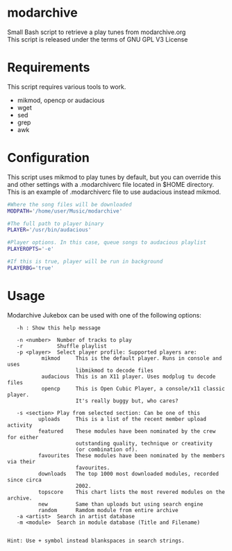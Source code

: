 # modarchive
Small Bash script to retrieve a play tunes from modarchive.org<br/>
This script is released under the terms of GNU GPL V3 License 

# Requirements
This script requires various tools to work.
* mikmod, opencp or audacious
* wget
* sed
* grep
* awk

# Configuration
This script uses mikmod to play tunes by default, but you can override this and other settings with a .modarchiverc file located in $HOME directory. This is an example of .modarchiverc file to use audacious instead mikmod.

```bash
#Where the song files will be downloaded
MODPATH='/home/user/Music/modarchive'

#The full path to player binary
PLAYER='/usr/bin/audacious'

#Player options. In this case, queue songs to audacious playlist
PLAYEROPTS='-e'

#If this is true, player will be run in background
PLAYERBG='true'
```

# Usage
Modarchive Jukebox can be used with one of the following options:
```
   -h : Show this help message

   -n <number>  Number of tracks to play
   -r           Shuffle playlist
   -p <player>  Select player profile: Supported players are: 
           mikmod     This is the default player. Runs in console and uses 
                      libmikmod to decode files  
           audacious  This is an X11 player. Uses modplug tu decode files
           opencp     This is Open Cubic Player, a console/x11 classic player. 
                      It's really buggy but, who cares?
         
   -s <section> Play from selected section: Can be one of this 
          uploads     This is a list of the recent member upload activity
          featured    These modules have been nominated by the crew for either 
                      outstanding quality, technique or creativity 
                      (or combination of).
          favourites  These modules have been nominated by the members via their
                      favourites. 
          downloads   The top 1000 most downloaded modules, recorded since circa
                      2002. 
          topscore    This chart lists the most revered modules on the archive.
          new         Same than uploads but using search engine
          random      Ramdom module from entire archive
   -a <artist>  Search in artist database
   -m <module>  Search in module database (Title and Filename)


Hint: Use + symbol instead blankspaces in search strings.
```
